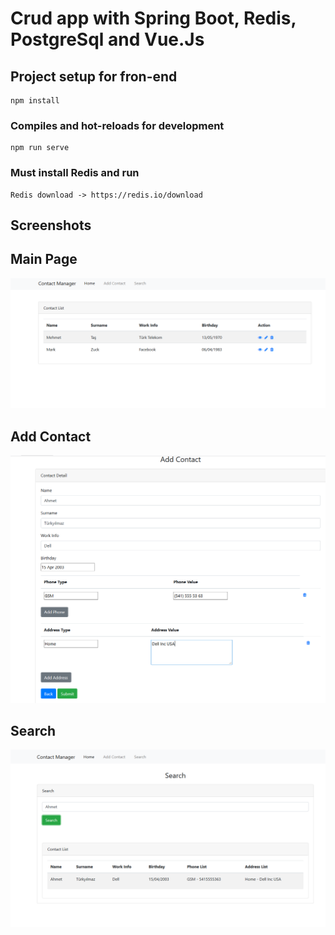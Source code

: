 # Crud app with Spring Boot, Redis, PostgreSql and Vue.Js
## Project setup for fron-end
```
npm install
```

### Compiles and hot-reloads for development
```
npm run serve
```

### Must install Redis and run
```
Redis download -> https://redis.io/download 
```
## Screenshots

## Main Page
![Main Page](https://github.com/fenes/SpringBootVueJsCrud/blob/master/ScreenShots/MainPage.PNG)
## Add Contact
![Add Contact](https://github.com/fenes/SpringBootVueJsCrud/blob/master/ScreenShots/AddContact.PNG)
## Search
![Search](https://github.com/fenes/SpringBootVueJsCrud/blob/master/ScreenShots/Search.PNG)

